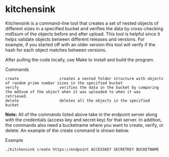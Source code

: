 # kitchensink

Kitchensink is a command-line tool that creates a set of nested objects 
of different sizes in a specified bucket and verifies the data by cross-checking  
md5sum of the objects before and after upload. This tool is helpful since it helps validate objects between 
different releases and versions. For example, if you started off with an older version this tool will verify 
if the hash for each object matches between versions. 

After pulling the code locally, use Make to install and build the program. 

Commands
```
create                  creates a nested folder structure with objects of random prime number sizes in the specified bucket
verify                  verifies the data in the bucket by comparing the md5sum of the object when it was uploaded to when it was retrieved. 
delete                  deletes all the objects in the specified bucket

```
**Note:** All of the commands listed above take in the endpoint server along with the credentials (access key and secret key) for that server. In addition, the commands also need a bucketname where you want to create, verify, or delete. An example of the create command is shown below.   

Example 
```
./kitchensink create https://endpoint ACCESSKEY SECRETKEY BUCKETNAME
```
